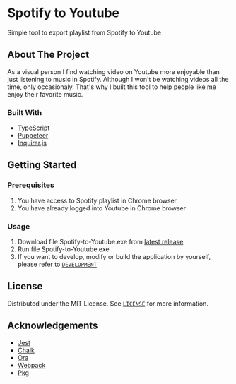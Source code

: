 # Spotify to Youtube
Simple tool to export playlist from Spotify to Youtube

## About The Project
As a visual person I find watching video on Youtube more enjoyable than just listening to music in Spotify. Although I won't be watching videos all the time, only occasionaly. That's why I built this tool to help people like me enjoy their favorite music.

### Built With
* [TypeScript](https://www.typescriptlang.org/)
* [Puppeteer](https://pptr.dev/)
* [Inquirer.js](https://github.com/SBoudrias/Inquirer.js)

## Getting Started
### Prerequisites
1. You have access to Spotify playlist in Chrome browser
2. You have already logged into Youtube in Chrome browser

### Usage
1. Download file Spotify-to-Youtube.exe from [latest release](https://github.com/deddyss/spotify-to-youtube/releases/latest)
2. Run file Spotify-to-Youtube.exe
3. If you want to develop, modify or build the application by yourself, please refer to [`DEVELOPMENT`](DEVELOPMENT.md)

## License
Distributed under the MIT License. See [`LICENSE`](LICENSE) for more information.

## Acknowledgements
* [Jest](https://jestjs.io/)
* [Chalk](https://github.com/chalk/chalk)
* [Ora](https://github.com/sindresorhus/ora)
* [Webpack](https://webpack.js.org/)
* [Pkg](https://github.com/vercel/pkg)
